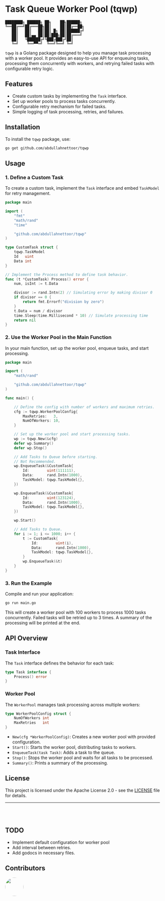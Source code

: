 # Task Queue Worker Pool (tqwp)

```
████████╗ ██████╗ ██╗    ██╗██████╗ 
╚══██╔══╝██╔═══██╗██║    ██║██╔══██╗
   ██║   ██║   ██║██║ █╗ ██║██████╔╝
   ██║   ██║▄▄ ██║██║███╗██║██╔═══╝ 
   ██║   ╚██████╔╝╚███╔███╔╝██║     
   ╚═╝    ╚══▀▀═╝  ╚══╝╚══╝ ╚═╝        
```             

`tqwp` is a Golang package designed to help you manage task processing with a worker pool. It provides an easy-to-use API for enqueuing tasks, processing them concurrently with workers, and retrying failed tasks with configurable retry logic.

## Features

- Create custom tasks by implementing the `Task` interface.
- Set up worker pools to process tasks concurrently.
- Configurable retry mechanism for failed tasks.
- Simple logging of task processing, retries, and failures.

## Installation

To install the `tqwp` package, use:

```bash
go get github.com/abdullahnettoor/tqwp
```

## Usage

### 1. Define a Custom Task

To create a custom task, implement the `Task` interface and embed `TaskModel` for retry management.

```go
package main

import (
	"fmt"
	"math/rand"
	"time"

	"github.com/abdullahnettoor/tqwp"
)

type CustomTask struct {
	tqwp.TaskModel
	Id   uint
	Data int
}

// Implement the Process method to define task behavior.
func (t *CustomTask) Process() error {
	num, isInt := t.Data

	divisor := rand.Intn(2) // Simulating error by making divisor 0
	if divisor == 0 {
		return fmt.Errorf("division by zero") 
	}
	t.Data = num / divisor
	time.Sleep(time.Millisecond * 10) // Simulate processing time
	return nil
}
```

### 2. Use the Worker Pool in the Main Function

In your main function, set up the worker pool, enqueue tasks, and start processing.

```go
package main

import (
	"math/rand"

	"github.com/abdullahnettoor/tqwp"
)

func main() {

	// Define the config with number of workers and maximum retries.
	cfg := tqwp.WorkerPoolConfig{
		MaxRetries:   3,
		NumOfWorkers: 10,
	}

	// Set up the worker pool and start processing tasks.
    wp := tqwp.New(&cfg)
	defer wp.Summary()
	defer wp.Stop()

	// Add Tasks to Queue before starting. 
    // Not Recommended.
	wp.EnqueueTask(&CustomTask{
        Id:        uint(111111),
		Data:      rand.Intn(1000),
		TaskModel: tqwp.TaskModel{},
	})

	wp.EnqueueTask(&CustomTask{
        Id:        uint(123124),
		Data:      rand.Intn(1000),
		TaskModel: tqwp.TaskModel{},
	})

	wp.Start()

    // Add Tasks to Queue.
	for i := 1; i <= 1000; i++ {
		t := CustomTask{
			Id:        uint(i),
			Data:      rand.Intn(1000),
			TaskModel: tqwp.TaskModel{},
		}
		wp.EnqueueTask(&t)
	}
}
```

### 3. Run the Example

Compile and run your application:

```bash
go run main.go
```

This will create a worker pool with 100 workers to process 1000 tasks concurrently. Failed tasks will be retried up to 3 times. A summary of the processing will be printed at the end.

## API Overview

### Task Interface

The `Task` interface defines the behavior for each task:

```go
type Task interface {
	Process() error
}
```

### Worker Pool

The `WorkerPool` manages task processing across multiple workers:

```go
type WorkerPoolConfig struct {
	NumOfWorkers int
	MaxRetries   int
}
```

- `New(cfg *WorkerPoolConfig)`: Creates a new worker pool with provided configuration.
- `Start()`: Starts the worker pool, distributing tasks to workers.
- `EnqueueTask(task Task)`: Adds a task to the queue.
- `Stop()`: Stops the worker pool and waits for all tasks to be processed.
- `Summary()`: Prints a summary of the processing.


## License

This project is licensed under the Apache License 2.0 - see the [LICENSE](LICENSE) file for details.

---
<br/>
<br/>

## TODO
- Implement default configuration for worker pool
- Add interval between retries.
- Add godocs in necessary files.

## Contributors
<a href="https://github.com/abdullahnettoor">
    <img src="https://github.com/abdullahnettoor.png" style="border-radius: 50%; alt="Abdullah Nettoor" width="60" height="60"/>
</a>
